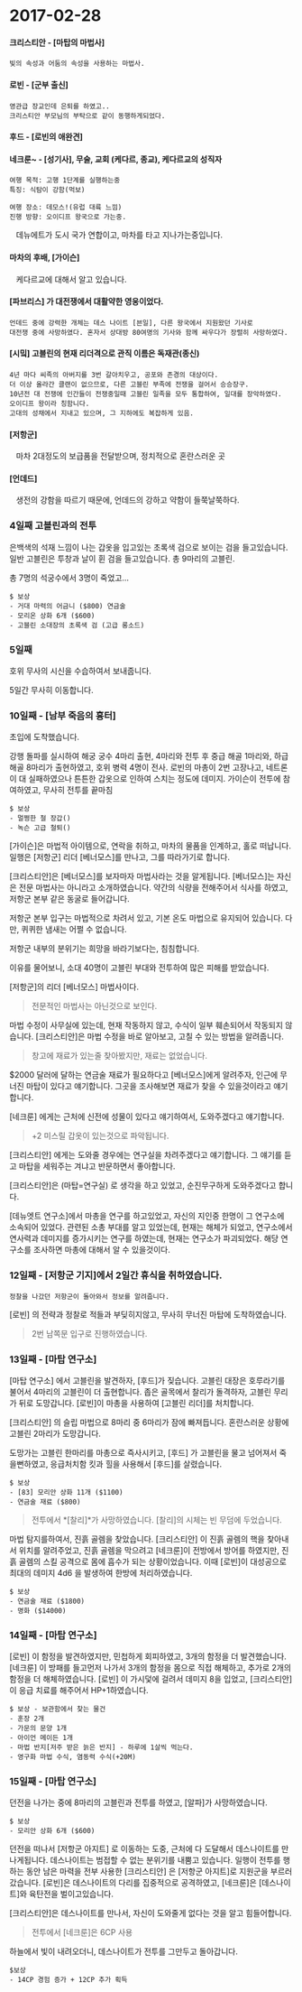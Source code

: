 # 2017-02-28

#### 크리스티안 - [마탑의 마법사]
    빛의 속성과 어둠의 속성을 사용하는 마법사.

#### 로빈 - [군부 출신]
    영관급 장교인데 은퇴를 하였고..
    크리스티안 부모님의 부탁으로 같이 동행하게되었다.

#### 후드 - [로빈의 애완견]

#### 네크룬~ - [성기사], 무술, 교회 (케다르, 종교), 케다르교의 성직자
    여행 목적: 고행 1단계를 실행하는중
    특징: 식탐이 강함(먹보)
     
    여행 장소: 데모스!(유럽 대륙 느낌)
    진행 방향: 오이디프 왕국으로 가는중.
     
    데뉴에트가 도시 국가 연합이고, 마차를 타고 지나가는중입니다.

#### 마차의 후배, [가이슨]
    케다르교에 대해서 알고 있습니다.

#### [파브리스] 가 대전쟁에서 대활약한 영웅이었다.
    언데드 중에 강력한 개체는 데스 나이트 [븐일], 다른 왕국에서 지원왔던 기사로
    대전쟁 중에 사망하였다. 혼자서 상대방 80여명의 기사와 함께 싸우다가 장렬히 사망하였다.

#### [시밐] 고블린의 현재 리더격으로 관직 이름은 독재관(종신)
    4년 마다 씨족의 아버지를 3번 갈아치우고, 공포와 존경의 대상이다.
    더 이상 올라간 클랜이 없으므로, 다른 고블린 부족에 전쟁을 걸어서 승승장구.
    10년전 대 전쟁에 인간들이 전쟁중일때 고블린 일족을 모두 통합하여, 일대를 장악하였다.
    오이디프 왕이라 칭함니다.
    고대의 성채에서 지내고 있으며, 그 지하에도 복잡하게 있음.

#### [저항군] 
    마차 2대정도의 보급품을 전달받으며, 정치적으로 혼란스러운 곳

#### [언데드] 
    생전의 강함을 따르기 때문에, 언데드의 강하고 약함이 들쭉날쭉하다.

### 4일째 고블린과의 전투
은백색의 석재 느낌이 나는 갑옷을 입고있는 초록색 검으로 보이는 검을 들고있습니다.
일반 고블린은 투창과 날이 휜 검을 들고있습니다.
총 9마리의 고블린.

총 7명의 석궁수에서 3명이 죽었고...

```
$ 보상
- 거대 마력의 어금니 ($800) 연금술
- 모리온 상화 6개 ($600)
- 고블린 소대장의 초록색 검 (고급 롱소드)
```

### 5일째 
호위 무사의 시신을 수습하여서 보내줍니다.

5일간 무사히 이동합니다.

### 10일째 - [남부 죽음의 흉터]
초입에 도착했습니다.

강행 돌파를 실시하여 해궁 궁수 4마리 출현, 4마리와 전투 후
중급 해골 1마리와, 하급 해골 8마리가 출현하였고, 호위 병력 4명이 전사.
로빈의 마총이 2번 고장나고, 네트론이 대 실패하였으나 튼튼한 갑옷으로 인하여 스치는 정도에 데미지.
가이슨이 전투에 참여하였고, 무사히 전투를 끝마침

```
$ 보상
- 멀쩡한 철 장갑()
- 녹슨 고급 철퇴()
```

[가이슨]은 마법적 아이템으로, 연락을 취하고, 마차의 물품을 인계하고, 홀로 떠납니다.
일행은 [저항군] 리더 [베너모스]를 만나고, 그를 따라가기로 합니다.

[크리스티안]은 [베너모스]를 보자마자 마법사라는 것을 알게됩니다.
[베너모스]는 자신은 전문 마법사는 아니라고 소개하였습니다.
약간의 식량을 전해주어서 식사를 하였고, 저항군 본부 같은 동굴로 들어갑니다.

저항군 본부 입구는 마법적으로 차려서 있고, 기본 온도 마법으로 유지되어 있습니다.
다만, 퀴퀴한 냄새는 어쩔 수 없습니다.

저항군 내부의 분위기는 희망을 바라기보다는, 침침합니다.

이유를 물어보니, 소대 40명이 고블린 부대와 전투하여 많은 피해를 받았습니다.



[저항군]의 리더 [베너모스] 마법사이다.
> 전문적인 마법사는 아닌것으로 보인다.

마법 수정이 사무실에 있는데, 현재 작동하지 않고, 수식이 일부 훼손되어서 작동되지 않습니다.
[크리스티안]은 마법 수정을 바로 알아보고, 고칠 수 있는 방법을 알려줍니다.
> 창고에 재료가 있는줄 찾아봤지만, 재료는 없었습니다.

$2000 달러에 달하는 연금술 재료가 필요하다고 [베너모스]에게 알려주자, 인근에 무너진 마탑이 있다고 얘기합니다.
그곳을 조사해보면 재료가 찾을 수 있을것이라고 얘기합니다.

[네크룬] 에게는 근처에 신전에 성물이 있다고 얘기하여서, 도와주겠다고 얘기합니다.
> +2 미스릴 갑옷이 있는것으로 파악됩니다.

[크리스티안] 에게는 도와줄 경우에는 연구실을 차려주겠다고 얘기합니다. 그 얘기를 듣고 마탑을 세워주는 겨냐고 반문하면서 좋아합니다.

[크리스티안]은 (마탑=연구실) 로 생각을 하고 있었고, 순진무구하게 도와주겠다고 합니다.

[데뉴엣트 연구소]에서 마총을 연구를 하고있었고, 자신의 지인중 한명이 그 연구소에 소속되어 있었다.
관련된 소총 부대를 알고 있었는데, 현재는 해체가 되었고, 연구소에서 연사력과 데미지를 증가시키는 연구를 하였는데, 현재는 연구소가 파괴되었다. 
해당 연구소를 조사하면 마총에 대해서 알 수 있을것이다.


### 12일째 - [저항군 기지]에서 2일간 휴식을 취하였습니다.
    정찰을 나갔던 저항군이 돌아와서 정보를 알려줍니다.

[로빈] 의 전략과 정찰로 적들과 부딪히지않고, 무사히 무너진 마탑에 도착하였습니다.
> 2번 남쪽문 입구로 진행하였습니다.

### 13일째 - [마탑 연구소]

[마탑 연구소] 에서 고블린을 발견하자, [후드]가 짖습니다. 고블린 대장은 호루라기를 불어서 4마리의 고블린이 더 출현합니다.
좁은 골목에서 찰리가 돌격하자, 고블린 무리가 뒤로 도망갑니다.
[로빈]이 마총을 사용하여 [고블린 리더]를 처치합니다.

[크리스티안] 의 슬립 마법으로 8마리 중 6마리가 잠에 빠져듭니다.
혼란스러운 상황에 고블린 2마리가 도망갑니다.

도망가는 고블린 한마리를 마총으로 즉사시키고, [후드] 가 고블린을 물고 넘어져서 죽을뻔하였고, 응급처치함 킷과 힐을 사용해서 [후드]를 살렸습니다.

```
$ 보상
- [83] 모리안 상화 11개 ($1100)
- 연금술 재료 ($800)
```

> 전투에서 *[찰리]*가 사망하였습니다. [찰리]의 시체는 빈 무덤에 두었습니다.

마법 탐지를하여서, 진흙 골렘을 찾았습니다. 
[크리스티안] 이 진흙 골렘의 핵을 찾아내서 위치를 알려주었고,
진흙 골렘을 막으려고 [네크룬]이 전방에서 방어를 하였지만, 진흙 골렘의 스킬 공격으로 몸에 흡수가 되는 상황이었습니다.
이때 [로빈]이 대성공으로 최대의 데미지 4d6 을 발생하여 한방에 처리하였습니다.

```
$ 보상
- 연금술 재료 ($1800)
- 명화 ($14000)
```

### 14일째 - [마탑 연구소]

[로빈] 이 함정을 발견하였지만, 민첩하게 회피하였고, 3개의 함정을 더 발견했습니다.
[네크룬] 이 방패를 들고먼저 나가서 3개의 함정을 몸으로 직접 해체하고, 추가로 2개의 함정을 더 해체하였습니다.
[로빈] 이 가시덫에 걸려서 데미지 8을 입었고, [크리스티안]이 응급 치료를 해주어서 HP+1하였습니다.

```
$ 보상 - 보관함에서 찾는 물건
- 훈장 2개
- 가문의 문양 1개
- 아이언 메이든 1개
- 마법 반지[저주 받은 늙은 반지] - 하루에 1살씩 먹는다.
- 영구화 마법 수식, 염동력 수식(+20M)
```

### 15일째 - [마탑 연구소]
던전을 나가는 중에 8마리의 고블린과 전투를 하였고, [알파]가 사망하였습니다.

```
$ 보상
- 모리안 상화 6개 ($600)
```

던전을 떠나서 [저항군 아지트] 로 이동하는 도중, 근처에 다 도달해서 데스나이트를 만나게됩니다.
데스나이트는 범접할 수 없는 분위기를 내뿜고 있습니다.
일행이 전투를 행하는 동안 남은 마력을 전부 사용한 [크리스티안] 은 [저항군 아지트]로 지원군을 부르러 갔습니다.
[로빈]은 데스나이트의 다리를 집중적으로 공격하였고, [네크룬]은 [데스나이트]와 육탄전을 벌이고있습니다.

[크리스티안]은 데스나이트를 만나서, 자신이 도와줄게 없다는 것을 알고 힘들어합니다.

> 전투에서 [네크룬]은 6CP 사용

하늘에서 빛이 내려오더니, 데스나이트가 전투를 그만두고 돌아갑니다.

```
$보상
- 14CP 경험 증가 + 12CP 추가 획득
```
